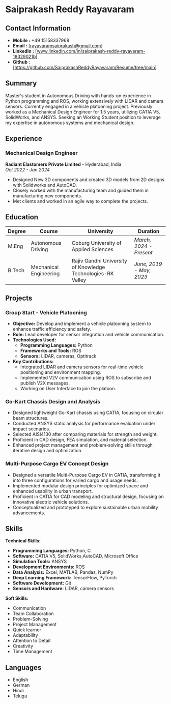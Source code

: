 # Saiprakash Reddy Rayavaram
## Contact Information
- **Mobile :** +49 15158337968
- **Email :** [rayavaramsaiprakash@gmail.com]
- **LinkedIn :** [www.linkedin.com/in/saiprakash-reddy-rayavaram-18329021b]
- **Github :** [https://github.com/SaiprakashReddyRayavaram/Resume/tree/main]
## Summary
Master's student in Autonomous Driving with hands-on experience in Python programming and ROS, working extensively with LIDAR and camera sensors. Currently engaged in a vehicle platooning project. Previously worked as a Mechanical Design Engineer for 1.5 years, utilizing CATIA V5, SolidWorks, and ANSYS. Seeking an Working Student position to leverage my expertise in autonomous systems and mechanical design.
## Experience
### Mechanical Design Engineer
**Radiant Elastomers Private Limited** - Hyderabad, India\
_Oct 2022 - Jan 2024_
- Designed New 3D components and created 3D models from 2D designs with Solidworks and AutoCAD.
- Closely worked with the manufacturing team and guided them in manufacturing new components.
- Met clients and worked in an agile way to complete the projects.
## Education

|Degree|**Course**|**University**|**Duration**|
|----|----|------|---|
|M.Eng|Autonomous Driving|Coburg University of Applied Sciences|_March, 2024 - Present_|
|B.Tech|Mechanical Engineering|Rajiv Gandhi University of Knowledge Technologies-RK Valley|_June, 2019 - May, 2023_|
## Projects
### Group Start - Vehicle Platooning

- **Objective:** Develop and implement a vehicle platooning system to enhance traffic efficiency and safety.
- **Role:** Lead developer for sensor integration and vehicle communication.
- **Technologies Used:**
  - **Programming Languages:** Python
  - **Frameworks and Tools:** ROS
  - **Sensors:** LIDAR, cameras, Optitrack
- **Key Contributions:**
  - Integrated LIDAR and camera sensors for real-time vehicle positioning and environment mapping.
  - Implemented V2V communication using ROS to subscribe and publish V2X messages.
  - Working on User Interface to join the platoon.
### Go-Kart Chassis Design and Analysis

- Designed lightweight Go-Kart chassis using CATIA, focusing on circular beam structures.
- Conducted ANSYS static analysis for performance evaluation under impact scenarios.
- Selected AISI4130 after comparing materials for strength and weight.
- Proficient in CAD design, FEA simulation, and material selection.
- Enhanced project management and problem-solving skills through iterative design and optimization.
### Multi-Purpose Cargo EV Concept Design

- Designed a versatile Multi-Purpose Cargo EV in CATIA, transforming it into three configurations for varied cargo and usage needs.
- Implemented modular design principles for optimized space and enhanced usability in urban transport.
- Proficient in CATIA for CAD modeling and structural design, focusing on innovative electric vehicle solutions.
- Conceptualized and prototyped to explore sustainable urban mobility advancements.

## Skills
**Technical Skills:**
- **Programming Languages:** Python, C
- **Software:** CATIA V5, SolidWorks,AutoCAD, Microsoft Office
- **Simulation Tools:** ANSYS
- **Development Environments:** ROS
- **Data Analysis:** Excel, MATLAB, Pandas, NumPy
- **Deep Learning Framework:** TensorFlow, PyTorch
- **Software Development:** Git
- **Sensors and Hardware:** LIDAR, camera sensors

**Soft Skills:**
- Communication
- Team Collaboration
- Problem-Solving
- Project Management
- Quick  learner
- Adaptability
- Attention to Detail
- Creativity
- Time Management
## Languages
- English
- German
- Hindi
- Telugu
